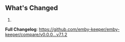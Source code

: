 ## What's Changed

1.

**Full Changelog**: https://github.com/emby-keeper/emby-keeper/compare/v0.0.0...v7.1.2
